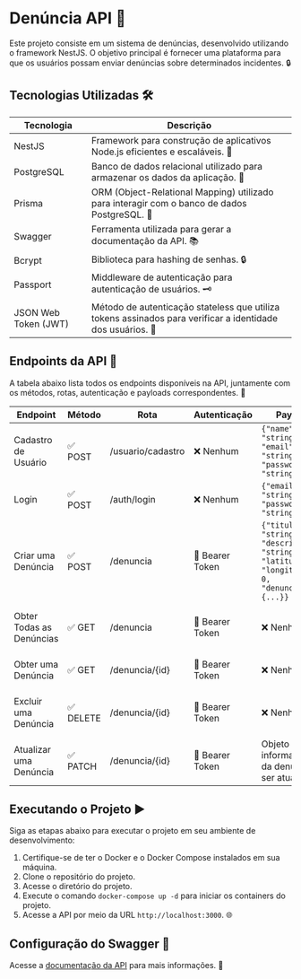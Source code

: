 # Denúncia API 🚨

Este projeto consiste em um sistema de denúncias, desenvolvido utilizando o framework NestJS. O objetivo principal é fornecer uma plataforma para que os usuários possam enviar denúncias sobre determinados incidentes. 🔒

## Tecnologias Utilizadas 🛠️

| Tecnologia | Descrição                                                                                      |
|------------|-----------------------------------------------------------------------------------------------|
| NestJS     | Framework para construção de aplicativos Node.js eficientes e escaláveis. 🦅                   |
| PostgreSQL | Banco de dados relacional utilizado para armazenar os dados da aplicação. 🐘                    |
| Prisma     | ORM (Object-Relational Mapping) utilizado para interagir com o banco de dados PostgreSQL. 🎯    |
| Swagger    | Ferramenta utilizada para gerar a documentação da API. 📚                                      |
| Bcrypt     | Biblioteca para hashing de senhas. 🔒                                                         |
| Passport   | Middleware de autenticação para autenticação de usuários. 🗝️                                 |
| JSON Web Token (JWT) | Método de autenticação stateless que utiliza tokens assinados para verificar a identidade dos usuários. 🔑 |

## Endpoints da API 🚦

A tabela abaixo lista todos os endpoints disponíveis na API, juntamente com os métodos, rotas, autenticação e payloads correspondentes. 📝

| Endpoint                 | Método | Rota                | Autenticação  | Payload                                                                                                   | Descrição                                         |
|--------------------------|--------|---------------------|---------------|-----------------------------------------------------------------------------------------------------------|---------------------------------------------------|
| Cadastro de Usuário      | ✅ POST   | /usuario/cadastro   | ❌ Nenhum        | `{"name": "string", "email": "string", "password": "string"}`                                             | Cria um novo usuário na aplicação                  |
| Login                    | ✅ POST   | /auth/login         | ❌ Nenhum        | `{"email": "string", "password": "string"}`                                                               | Autentica um usuário existente                     |
| Criar uma Denúncia       | ✅ POST   | /denuncia           | 🔑 Bearer Token  | `{"titulo": "string", "descricao": "string", "latitude": 0, "longitude": 0, "denunciante": {...}}`       | Cria uma nova denúncia                            |
| Obter Todas as Denúncias | ✅ GET    | /denuncia           | 🔑 Bearer Token  | ❌ Nenhum                                                                                                    | Retorna todas as denúncias cadastradas             |
| Obter uma Denúncia       | ✅ GET    | /denuncia/{id}      | 🔑 Bearer Token  | ❌ Nenhum                                                                                                    | Retorna uma denúncia específica                   |
| Excluir uma Denúncia     | ✅ DELETE | /denuncia/{id}      | 🔑 Bearer Token  | ❌ Nenhum                                                                                                    | Exclui uma denúncia pelo ID especificado           |
| Atualizar uma Denúncia   | ✅ PATCH  | /denuncia/{id}      | 🔑 Bearer Token  | Objeto com informações da denúncia a ser atualizada                                                      | Atualiza uma denúncia pelo ID especificado         |

## Executando o Projeto ▶️

Siga as etapas abaixo para executar o projeto em seu ambiente de desenvolvimento:

1. Certifique-se de ter o Docker e o Docker Compose instalados em sua máquina.
2. Clone o repositório do projeto.
3. Acesse o diretório do projeto.
4. Execute o comando `docker-compose up -d` para iniciar os containers do projeto.
5. Acesse a API por meio da URL `http://localhost:3000`. 🌐

## Configuração do Swagger 📖

Acesse a [documentação da API](http://localhost:3000/denuncia-api) para mais informações. 🚀
